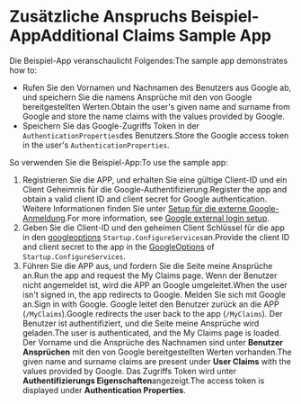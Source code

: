 # <a name="additional-claims-sample-app"></a><span data-ttu-id="357e0-101">Zusätzliche Anspruchs Beispiel-App</span><span class="sxs-lookup"><span data-stu-id="357e0-101">Additional Claims Sample App</span></span>

<span data-ttu-id="357e0-102">Die Beispiel-App veranschaulicht Folgendes:</span><span class="sxs-lookup"><span data-stu-id="357e0-102">The sample app demonstrates how to:</span></span>

* <span data-ttu-id="357e0-103">Rufen Sie den Vornamen und Nachnamen des Benutzers aus Google ab, und speichern Sie die namens Ansprüche mit den von Google bereitgestellten Werten.</span><span class="sxs-lookup"><span data-stu-id="357e0-103">Obtain the user's given name and surname from Google and store the name claims with the values provided by Google.</span></span>
* <span data-ttu-id="357e0-104">Speichern Sie das Google-Zugriffs Token in der `AuthenticationProperties`des Benutzers.</span><span class="sxs-lookup"><span data-stu-id="357e0-104">Store the Google access token in the user's `AuthenticationProperties`.</span></span>

<span data-ttu-id="357e0-105">So verwenden Sie die Beispiel-App:</span><span class="sxs-lookup"><span data-stu-id="357e0-105">To use the sample app:</span></span>

1. <span data-ttu-id="357e0-106">Registrieren Sie die APP, und erhalten Sie eine gültige Client-ID und ein Client Geheimnis für die Google-Authentifizierung.</span><span class="sxs-lookup"><span data-stu-id="357e0-106">Register the app and obtain a valid client ID and client secret for Google authentication.</span></span> <span data-ttu-id="357e0-107">Weitere Informationen finden Sie unter [Setup für die externe Google-Anmeldung](https://docs.microsoft.com/aspnet/core/security/authentication/social/google-logins).</span><span class="sxs-lookup"><span data-stu-id="357e0-107">For more information, see [Google external login setup](https://docs.microsoft.com/aspnet/core/security/authentication/social/google-logins).</span></span>
1. <span data-ttu-id="357e0-108">Geben Sie die Client-ID und den geheimen Client Schlüssel für die app in den [googleoptions](https://docs.microsoft.com/dotnet/api/microsoft.aspnetcore.authentication.google.googleoptions) `Startup.ConfigureServices`an.</span><span class="sxs-lookup"><span data-stu-id="357e0-108">Provide the client ID and client secret to the app in the [GoogleOptions](https://docs.microsoft.com/dotnet/api/microsoft.aspnetcore.authentication.google.googleoptions) of `Startup.ConfigureServices`.</span></span>
1. <span data-ttu-id="357e0-109">Führen Sie die APP aus, und fordern Sie die Seite meine Ansprüche an.</span><span class="sxs-lookup"><span data-stu-id="357e0-109">Run the app and request the My Claims page.</span></span> <span data-ttu-id="357e0-110">Wenn der Benutzer nicht angemeldet ist, wird die APP an Google umgeleitet.</span><span class="sxs-lookup"><span data-stu-id="357e0-110">When the user isn't signed in, the app redirects to Google.</span></span> <span data-ttu-id="357e0-111">Melden Sie sich mit Google an.</span><span class="sxs-lookup"><span data-stu-id="357e0-111">Sign in with Google.</span></span> <span data-ttu-id="357e0-112">Google leitet den Benutzer zurück an die APP (`/MyClaims`).</span><span class="sxs-lookup"><span data-stu-id="357e0-112">Google redirects the user back to the app (`/MyClaims`).</span></span> <span data-ttu-id="357e0-113">Der Benutzer ist authentifiziert, und die Seite meine Ansprüche wird geladen.</span><span class="sxs-lookup"><span data-stu-id="357e0-113">The user is authenticated, and the My Claims page is loaded.</span></span> <span data-ttu-id="357e0-114">Der Vorname und die Ansprüche des Nachnamen sind unter **Benutzer Ansprüchen** mit den von Google bereitgestellten Werten vorhanden.</span><span class="sxs-lookup"><span data-stu-id="357e0-114">The given name and surname claims are present under **User Claims** with the values provided by Google.</span></span> <span data-ttu-id="357e0-115">Das Zugriffs Token wird unter **Authentifizierungs Eigenschaften**angezeigt.</span><span class="sxs-lookup"><span data-stu-id="357e0-115">The access token is displayed under **Authentication Properties**.</span></span>
